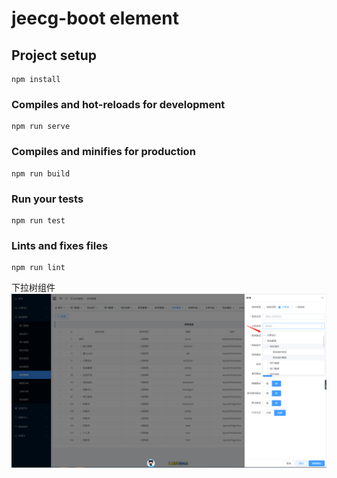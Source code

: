 # jeecg-boot element

## Project setup
```
npm install
```

### Compiles and hot-reloads for development
```
npm run serve
```

### Compiles and minifies for production
```
npm run build
```

### Run your tests
```
npm run test
```

### Lints and fixes files
```
npm run lint
```
下拉树组件
![image](https://github.com/869123771/element-pro/blob/master/screenshort/%E4%B8%8B%E6%8B%89%E6%A0%91.png)

